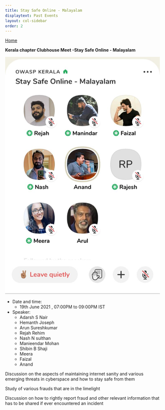 ```yaml
---
title: Stay Safe Online - Malayalam
displaytext: Past Events
layout: col-sidebar
order: 2
---
```


[Home](../index.html)


**Kerala chapter Clubhouse Meet -Stay Safe Online - Malayalam**


![Kerala chapter Clubhouse Meet -Stay Safe Online - Malayalam](../assets/images/clubhouse-event-stay-safe-online.jpeg)


- Date and time:
    - 19th June 2021 , 07:00PM to 09:00PM IST
- Speaker:
    - Adarsh S Nair
    - Hemanth Joseph
    - Arun Sureshkumar
    - Rejah Rehim
    - Nash N sulthan 
    - Manieendar Mohan
    - Shibin B Shaji
    - Meera
    - Faizal
    - Anand

Discussion on the aspects of maintaining internet sanity and various emerging threats in cyberspace and how to stay safe from them

Study of various frauds that are in the limelight

Discussion on how to rightly report fraud and other relevant information that has to be shared if ever encountered an incident

